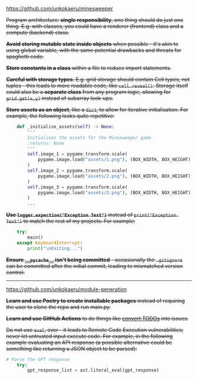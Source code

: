 https://github.com/unkokaeru/minesweeper

~~Program architecture: **single responsibility**, one thing should do just one thing. E.g. with classes, you could have a renderer (frontend) class and a compute (backend) class.~~

~~**Avoid storing mutable state inside objects** when possible - it's akin to using global variable, with the same potential drawbacks and threats for spaghetti code.~~

~~**Store constants in a class** within a file to reduce import statements.~~

~~**Careful with storage types**. E.g. grid storage should contain Cell types, not tuples - this leads to more readable code, like `cell.reveal()`. Storage itself could also be a **separate class** from any program logic, allowing for `grid.get(x,y)` instead of subarray look-ups.~~

~~**Store assets as an object**, like a `dict`, to allow for iterative initialisation. For example, the following looks quite repetitive:~~

```python
    def _initialise_assets(self) -> None:
        """
        Initialises the assets for the Minesweeper game.
        :returns: None
        """
        self.image_1 = pygame.transform.scale(
            pygame.image.load("assets/1.png"), (BOX_WIDTH, BOX_HEIGHT)
        )
        self.image_2 = pygame.transform.scale(
            pygame.image.load("assets/2.png"), (BOX_WIDTH, BOX_HEIGHT)
        )
        self.image_3 = pygame.transform.scale(
            pygame.image.load("assets/3.png"), (BOX_WIDTH, BOX_HEIGHT)
        )
        ...
```


~~**Use `logger.expection("Exception Text")`** instead of `print("Exception Text")` to match the rest of my projects. For example:~~

```python
    try:
        main()
    except KeyboardInterrupt:
        print("\nExiting...")
```


~~**Ensure `__pycache__` isn't being committed** - occasionally the `.gitignore` can be committed after the initial commit, leading to mismatched version control.~~

___
https://github.com/unkokaeru/module-generation

~~**Learn and use Poetry to create installable packages** instead of requiring the user to clone the repo and run main.py.~~

~~**Learn and use GitHub Actions** to do things like [convert TODOs](https://github.com/marketplace/actions/todo-to-issue) into issues.~~

~~Do not use `eval`, ever - it leads to Remote Code Execution vulnerabilities; never let untrusted input execute code. For example, in the following example evaluating an API response (a possible alternative could be something like returning a JSON object to be parsed):~~

```python
# Parse the GPT response
    try:
        gpt_response_list = ast.literal_eval(gpt_response)
```
